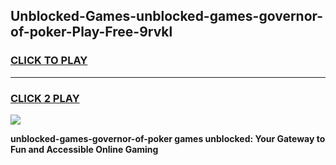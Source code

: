 
## Unblocked-Games-unblocked-games-governor-of-poker-Play-Free-9rvkl
<h3>
<a href="https://premium76.site?title=unblocked-games-governor-of-poker&ref=23A">CLICK TO PLAY</a></h3>
<hr>

<h3>
<a href="https://premium76.site?title=unblocked-games-governor-of-poker&ref=23A">CLICK 2 PLAY</a>
  
</h3>

<a href="https://premium76.site?title=unblocked-games-governor-of-poker&ref=23A"><img src="https://clearcache.store/games.png"></a>


**unblocked-games-governor-of-poker games unblocked: Your Gateway to Fun and Accessible Online Gaming**
